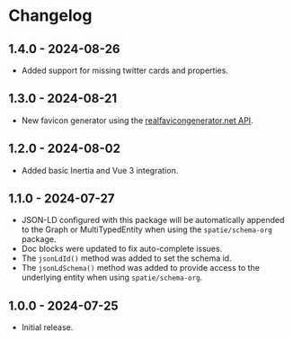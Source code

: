 # Changelog

## 1.4.0 - 2024-08-26

-   Added support for missing twitter cards and properties.

## 1.3.0 - 2024-08-21

-   New favicon generator using the [realfavicongenerator.net API](https://realfavicongenerator.net/api/non_interactive_api).

## 1.2.0 - 2024-08-02

-   Added basic Inertia and Vue 3 integration.

## 1.1.0 - 2024-07-27

-   JSON-LD configured with this package will be automatically appended to the Graph or MultiTypedEntity when using the
    `spatie/schema-org` package.
-   Doc blocks were updated to fix auto-complete issues.
-   The `jsonLdId()` method was added to set the schema id.
-   The `jsonLdSchema()` method was added to provide access to the underlying entity when using `spatie/schema-org`.

## 1.0.0 - 2024-07-25

-   Initial release.
